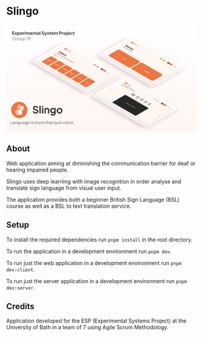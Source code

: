 # Slingo

<img width="1000" alt="Slingo" src="slingo.png">

## About

Web application aiming at diminishing the communication barrier for deaf or hearing impaired people.

Slingo uses deep learning with image recognition in order analyse and translate sign language from visual user input.

The application provides both a beginner British Sign Language (BSL) course as well as a BSL to text translation service.

## Setup

To install the required dependencies run `pnpm install` in the root directory.

To run the application in a development environment run `pnpm dev`.

To run just the web application in a development environment run `pnpm dev:client`.

To run just the server application in a development environment run `pnpm dev:server`.

## Credits

Application developed for the ESP (Experimental Systems Project) at the University of Bath in a team of 7 using Agile Scrum Methodology.
